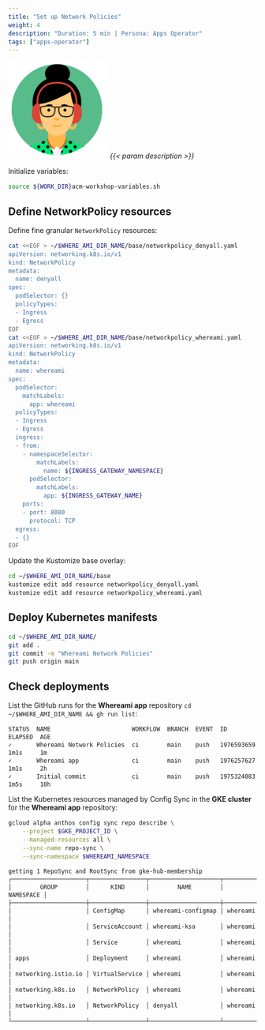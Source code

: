 ```yaml
---
title: "Set up Network Policies"
weight: 4
description: "Duration: 5 min | Persona: Apps Operator"
tags: ["apps-operator"]
---
```

![Apps Operator](/images/apps-operator.png)
_{{< param description >}}_

Initialize variables:
```Bash
source ${WORK_DIR}acm-workshop-variables.sh
```

## Define NetworkPolicy resources

Define fine granular `NetworkPolicy` resources:
```Bash
cat <<EOF > ~/$WHERE_AMI_DIR_NAME/base/networkpolicy_denyall.yaml
apiVersion: networking.k8s.io/v1
kind: NetworkPolicy
metadata:
  name: denyall
spec:
  podSelector: {}
  policyTypes:
  - Ingress
  - Egress
EOF
cat <<EOF > ~/$WHERE_AMI_DIR_NAME/base/networkpolicy_whereami.yaml
apiVersion: networking.k8s.io/v1
kind: NetworkPolicy
metadata:
  name: whereami
spec:
  podSelector:
    matchLabels:
      app: whereami
  policyTypes:
  - Ingress
  - Egress
  ingress:
  - from:
    - namespaceSelector:
        matchLabels:
          name: ${INGRESS_GATEWAY_NAMESPACE}
      podSelector:
        matchLabels:
          app: ${INGRESS_GATEWAY_NAME}
    ports:
    - port: 8080
      protocol: TCP
  egress:
  - {}
EOF
```

Update the Kustomize base overlay:
```Bash
cd ~/$WHERE_AMI_DIR_NAME/base
kustomize edit add resource networkpolicy_denyall.yaml
kustomize edit add resource networkpolicy_whereami.yaml
```

## Deploy Kubernetes manifests

```Bash
cd ~/$WHERE_AMI_DIR_NAME/
git add .
git commit -m "Whereami Network Policies"
git push origin main
```

## Check deployments

List the GitHub runs for the **Whereami app** repository `cd ~/$WHERE_AMI_DIR_NAME && gh run list`:
```Plaintext
STATUS  NAME                       WORKFLOW  BRANCH  EVENT  ID          ELAPSED  AGE
✓       Whereami Network Policies  ci        main    push   1976593659  1m1s     1m
✓       Whereami app               ci        main    push   1976257627  1m1s     2h
✓       Initial commit             ci        main    push   1975324083  1m5s     10h
```

List the Kubernetes resources managed by Config Sync in the **GKE cluster** for the **Whereami app** repository:
```Bash
gcloud alpha anthos config sync repo describe \
    --project $GKE_PROJECT_ID \
    --managed-resources all \
    --sync-name repo-sync \
    --sync-namespace $WHEREAMI_NAMESPACE
```
```Plaintext
getting 1 RepoSync and RootSync from gke-hub-membership
┌─────────────────────┬────────────────┬────────────────────┬───────────┐
│        GROUP        │      KIND      │        NAME        │ NAMESPACE │
├─────────────────────┼────────────────┼────────────────────┼───────────┤
│                     │ ConfigMap      │ whereami-configmap │ whereami  │
│                     │ ServiceAccount │ whereami-ksa       │ whereami  │
│                     │ Service        │ whereami           │ whereami  │
│ apps                │ Deployment     │ whereami           │ whereami  │
│ networking.istio.io │ VirtualService │ whereami           │ whereami  │
│ networking.k8s.io   │ NetworkPolicy  │ whereami           │ whereami  │
│ networking.k8s.io   │ NetworkPolicy  │ denyall            │ whereami  │
└─────────────────────┴────────────────┴────────────────────┴───────────┘
```